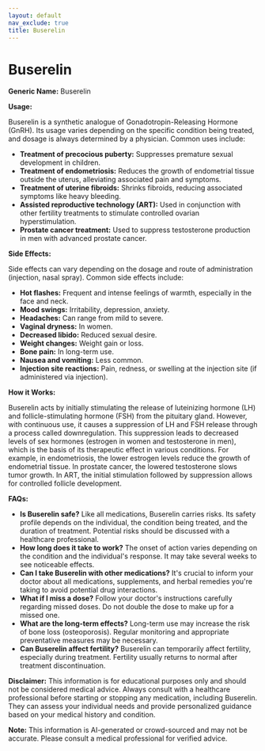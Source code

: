 ```yaml
---
layout: default
nav_exclude: true
title: Buserelin
---
```


# Buserelin

**Generic Name:** Buserelin

**Usage:**

Buserelin is a synthetic analogue of Gonadotropin-Releasing Hormone (GnRH).  Its usage varies depending on the specific condition being treated, and dosage is always determined by a physician. Common uses include:

* **Treatment of precocious puberty:**  Suppresses premature sexual development in children.
* **Treatment of endometriosis:** Reduces the growth of endometrial tissue outside the uterus, alleviating associated pain and symptoms.
* **Treatment of uterine fibroids:** Shrinks fibroids, reducing associated symptoms like heavy bleeding.
* **Assisted reproductive technology (ART):** Used in conjunction with other fertility treatments to stimulate controlled ovarian hyperstimulation.
* **Prostate cancer treatment:** Used to suppress testosterone production in men with advanced prostate cancer.


**Side Effects:**

Side effects can vary depending on the dosage and route of administration (injection, nasal spray). Common side effects include:

* **Hot flashes:**  Frequent and intense feelings of warmth, especially in the face and neck.
* **Mood swings:** Irritability, depression, anxiety.
* **Headaches:**  Can range from mild to severe.
* **Vaginal dryness:** In women.
* **Decreased libido:** Reduced sexual desire.
* **Weight changes:** Weight gain or loss.
* **Bone pain:** In long-term use.
* **Nausea and vomiting:** Less common.
* **Injection site reactions:** Pain, redness, or swelling at the injection site (if administered via injection).


**How it Works:**

Buserelin acts by initially stimulating the release of luteinizing hormone (LH) and follicle-stimulating hormone (FSH) from the pituitary gland. However, with continuous use, it causes a suppression of LH and FSH release through a process called downregulation.  This suppression leads to decreased levels of sex hormones (estrogen in women and testosterone in men), which is the basis of its therapeutic effect in various conditions. For example, in endometriosis, the lower estrogen levels reduce the growth of endometrial tissue.  In prostate cancer, the lowered testosterone slows tumor growth.  In ART, the initial stimulation followed by suppression allows for controlled follicle development.

**FAQs:**

* **Is Buserelin safe?**  Like all medications, Buserelin carries risks.  Its safety profile depends on the individual, the condition being treated, and the duration of treatment.  Potential risks should be discussed with a healthcare professional.
* **How long does it take to work?** The onset of action varies depending on the condition and the individual's response.  It may take several weeks to see noticeable effects.
* **Can I take Buserelin with other medications?**  It's crucial to inform your doctor about all medications, supplements, and herbal remedies you're taking to avoid potential drug interactions.
* **What if I miss a dose?**  Follow your doctor's instructions carefully regarding missed doses.  Do not double the dose to make up for a missed one.
* **What are the long-term effects?** Long-term use may increase the risk of bone loss (osteoporosis). Regular monitoring and appropriate preventative measures may be necessary.
* **Can Buserelin affect fertility?**  Buserelin can temporarily affect fertility, especially during treatment. Fertility usually returns to normal after treatment discontinuation.


**Disclaimer:** This information is for educational purposes only and should not be considered medical advice.  Always consult with a healthcare professional before starting or stopping any medication, including Buserelin.  They can assess your individual needs and provide personalized guidance based on your medical history and condition.


**Note:** This information is AI-generated or crowd-sourced and may not be accurate. Please consult a medical professional for verified advice.